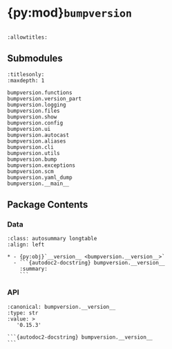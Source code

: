 # {py:mod}`bumpversion`

```{py:module} bumpversion
```

```{autodoc2-docstring} bumpversion
:allowtitles:
```

## Submodules

```{toctree}
:titlesonly:
:maxdepth: 1

bumpversion.functions
bumpversion.version_part
bumpversion.logging
bumpversion.files
bumpversion.show
bumpversion.config
bumpversion.ui
bumpversion.autocast
bumpversion.aliases
bumpversion.cli
bumpversion.utils
bumpversion.bump
bumpversion.exceptions
bumpversion.scm
bumpversion.yaml_dump
bumpversion.__main__
```

## Package Contents

### Data

````{list-table}
:class: autosummary longtable
:align: left

* - {py:obj}`__version__ <bumpversion.__version__>`
  - ```{autodoc2-docstring} bumpversion.__version__
    :summary:
    ```
````

### API

````{py:data} __version__
:canonical: bumpversion.__version__
:type: str
:value: >
   '0.15.3'

```{autodoc2-docstring} bumpversion.__version__
```

````
